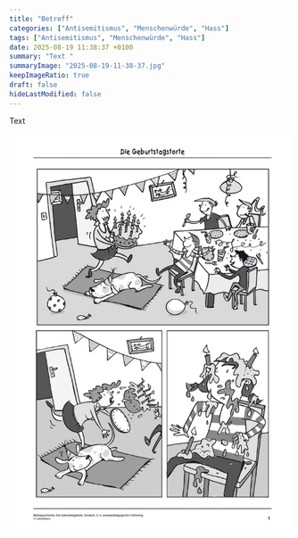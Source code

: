 ```yaml
---
title: "Betreff"
categories: ["Antisemitismus", "Menschenwürde", "Hass"]
tags: ["Antisemitismus", "Menschenwürde", "Hass"]
date: 2025-08-19 11:38:37 +0100
summary: "Text "
summaryImage: "2025-08-19-11-38-37.jpg"
keepImageRatio: true
draft: false
hideLastModified: false
---
```


Text

[![Betreff](/illustration/2025-08-19-11-38-37.jpg "Text ")]("Betreff")